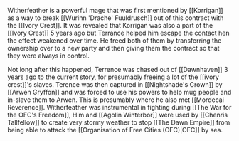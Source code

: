 Witherfeather is a powerful mage that was first mentioned by [[Korrigan]] as a way to break [[Wurinn 'Drache' Fuuldrusch]] out of this contract with the [[Ivory Crest]]. It was revealed that Korrigan was also a part of the [[Ivory Crest]] 5 years ago but Terrance helped him escape the contact hen the effect weakened over time. He freed both of them by transferring the ownership over to a new party and then giving them the contract so that they were always in control. 

Not long after this happened, Terrence was chased out of [[Dawnhaven]] 3 years ago to the current story, for presumably freeing a lot of the [[ivory crest]]'s slaves. Terence was then captured in [[Nightshade's Crown]] by [[Arwen Gryffon]] and was forced to use his powers to help mug people and in-slave them to Arwen. This is presumably where he also met [[Mordecai Reverence]]. Witherfeather was instrumental in fighting during [[The War for the OFC's Freedom]], Him and [[Agolin Winterbor]] were used by [[Chenris Tallfellow]] to create very stormy weather to stop [[The Dawn Empire]] from being able to attack the [[Organisation of Free Cities (OFC)|OFC]] by sea. 